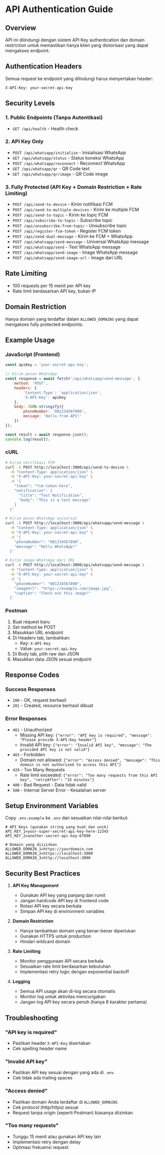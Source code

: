 # API Authentication Guide

## Overview
API ini dilindungi dengan sistem API Key authentication dan domain restriction untuk memastikan hanya klien yang diotorisasi yang dapat mengakses endpoint.

## Authentication Headers

Semua request ke endpoint yang dilindungi harus menyertakan header:

```
X-API-Key: your-secret-api-key
```

## Security Levels

### 1. Public Endpoints (Tanpa Autentikasi)
- `GET /api/health` - Health check

### 2. API Key Only
- `POST /api/whatsapp/initialize` - Inisialisasi WhatsApp
- `GET /api/whatsapp/status` - Status koneksi WhatsApp
- `POST /api/whatsapp/reconnect` - Reconnect WhatsApp
- `GET /api/whatsapp/qr` - QR Code text
- `GET /api/whatsapp/qr/image` - QR Code image

### 3. Fully Protected (API Key + Domain Restriction + Rate Limiting)
- `POST /api/send-to-device` - Kirim notifikasi FCM
- `POST /api/send-to-multiple-devices` - Kirim ke multiple FCM
- `POST /api/send-to-topic` - Kirim ke topic FCM
- `POST /api/subscribe-to-topic` - Subscribe topic
- `POST /api/unsubscribe-from-topic` - Unsubscribe topic
- `POST /api/register-fcm-token` - Register FCM token
- `POST /api/send-dual-message` - Kirim ke FCM + WhatsApp
- `POST /api/whatsapp/send-message` - Universal WhatsApp message
- `POST /api/whatsapp/send` - Text WhatsApp message
- `POST /api/whatsapp/send-image` - Image WhatsApp message
- `POST /api/whatsapp/send-image-url` - Image dari URL

## Rate Limiting
- 100 requests per 15 menit per API key
- Rate limit berdasarkan API key, bukan IP

## Domain Restriction
Hanya domain yang terdaftar dalam `ALLOWED_DOMAINS` yang dapat mengakses fully protected endpoints.

## Example Usage

### JavaScript (Frontend)
```javascript
const apiKey = 'your-secret-api-key';

// Kirim pesan WhatsApp
const response = await fetch('/api/whatsapp/send-message', {
    method: 'POST',
    headers: {
        'Content-Type': 'application/json',
        'X-API-Key': apiKey
    },
    body: JSON.stringify({
        phoneNumber: '081234567890',
        message: 'Hello from API!'
    })
});

const result = await response.json();
console.log(result);
```

### cURL
```bash
# Kirim notifikasi FCM
curl -X POST http://localhost:3000/api/send-to-device \
  -H "Content-Type: application/json" \
  -H "X-API-Key: your-secret-api-key" \
  -d '{
    "token": "fcm-token-here",
    "notification": {
      "title": "Test Notification",
      "body": "This is a test message"
    }
  }'

# Kirim pesan WhatsApp universal
curl -X POST http://localhost:3000/api/whatsapp/send-message \
  -H "Content-Type: application/json" \
  -H "X-API-Key: your-secret-api-key" \
  -d '{
    "phoneNumber": "081234567890",
    "message": "Hello WhatsApp!"
  }'

# Kirim image WhatsApp dari URL
curl -X POST http://localhost:3000/api/whatsapp/send-message \
  -H "Content-Type: application/json" \
  -H "X-API-Key: your-secret-api-key" \
  -d '{
    "phoneNumber": "081234567890",
    "imageUrl": "https://example.com/image.jpg",
    "caption": "Check out this image!"
  }'
```

### Postman
1. Buat request baru
2. Set method ke POST
3. Masukkan URL endpoint
4. Di Headers tab, tambahkan:
   - Key: `X-API-Key`
   - Value: `your-secret-api-key`
5. Di Body tab, pilih raw dan JSON
6. Masukkan data JSON sesuai endpoint

## Response Codes

### Success Responses
- `200` - OK, request berhasil
- `201` - Created, resource berhasil dibuat

### Error Responses
- `401` - Unauthorized
  - Missing API key: `{"error": "API key is required", "message": "Please provide X-API-Key header"}`
  - Invalid API key: `{"error": "Invalid API key", "message": "The provided API key is not valid"}`
- `403` - Forbidden
  - Domain not allowed: `{"error": "Access denied", "message": "This domain is not authorized to access this API"}`
- `429` - Too Many Requests
  - Rate limit exceeded: `{"error": "Too many requests from this API key", "retryAfter": "15 minutes"}`
- `400` - Bad Request - Data tidak valid
- `500` - Internal Server Error - Kesalahan server

## Setup Environment Variables

Copy `.env.example` ke `.env` dan sesuaikan nilai-nilai berikut:

```env
# API Keys (gunakan string yang kuat dan unik)
API_KEY_1=your-super-secret-api-key-here-12345
API_KEY_2=another-secret-api-key-67890

# Domain yang diizinkan
ALLOWED_DOMAIN_1=https://yourdomain.com
ALLOWED_DOMAIN_2=https://localhost:3000
ALLOWED_DOMAIN_3=http://localhost:3000
```

## Security Best Practices

1. **API Key Management**
   - Gunakan API key yang panjang dan rumit
   - Jangan hardcode API key di frontend code
   - Rotasi API key secara berkala
   - Simpan API key di environment variables

2. **Domain Restriction**
   - Hanya tambahkan domain yang benar-benar diperlukan
   - Gunakan HTTPS untuk production
   - Hindari wildcard domain

3. **Rate Limiting**
   - Monitor penggunaan API secara berkala
   - Sesuaikan rate limit berdasarkan kebutuhan
   - Implementasi retry logic dengan exponential backoff

4. **Logging**
   - Semua API usage akan di-log secara otomatis
   - Monitor log untuk aktivitas mencurigakan
   - Jangan log API key secara penuh (hanya 8 karakter pertama)

## Troubleshooting

### "API key is required"
- Pastikan header `X-API-Key` disertakan
- Cek spelling header name

### "Invalid API key"
- Pastikan API key sesuai dengan yang ada di `.env`
- Cek tidak ada trailing spaces

### "Access denied"
- Pastikan domain Anda terdaftar di `ALLOWED_DOMAINS`
- Cek protocol (http/https) sesuai
- Request tanpa origin (seperti Postman) biasanya diizinkan

### "Too many requests"
- Tunggu 15 menit atau gunakan API key lain
- Implementasi retry dengan delay
- Optimasi frekuensi request
